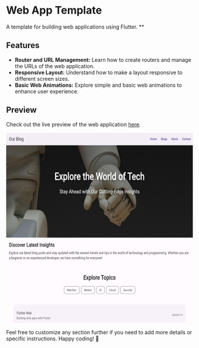 # Web App Template

A template for building web applications using Flutter.
**
## Features

- **Router and URL Management:** Learn how to create routers and manage the URLs of the web application.
- **Responsive Layout:** Understand how to make a layout responsive to different screen sizes.
- **Basic Web Animations:** Explore simple and basic web animations to enhance user experience.

## Preview

Check out the live preview of the web application [here](https://web-template-6005c.web.app/).

<img alt="Preview" height="512px" src="https://github.com/mahmoudtaouti/flutter_web_template/blob/master/preview.web.app.jpeg?raw=true"/>

Feel free to customize any section further if you need to add more details or specific instructions. Happy coding! 🚀

